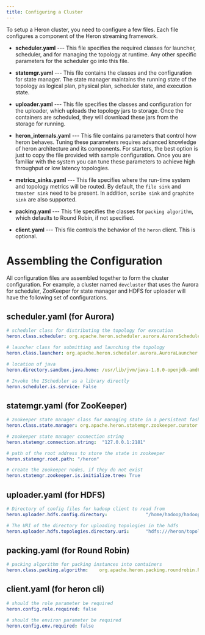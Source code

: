 ```yaml
---
title: Configuring a Cluster
---
```


To setup a Heron cluster, you need to configure a few files. Each file configures
a component of the Heron streaming framework.

* **scheduler.yaml** --- This file specifies the required classes for launcher,
scheduler, and for managing the topology at runtime. Any other specific parameters
for the scheduler go into this file.

* **statemgr.yaml** --- This file contains the classes and the configuration for state manager.
The state manager maintains the running state of the topology as logical plan, physical plan,
scheduler state, and execution state.

* **uploader.yaml** --- This file specifies the classes and configuration for the uploader,
which uploads the topology jars to storage. Once the containers are scheduled, they will
download these jars from the storage for running.

* **heron_internals.yaml** --- This file contains parameters that control
how heron behaves. Tuning these parameters requires advanced knowledge of heron architecture and its
components. For starters, the best option is just to copy the file provided with sample
configuration. Once you are familiar with the system you can tune these parameters to achieve
high throughput or low latency topologies.

* **metrics_sinks.yaml** --- This file specifies where the run-time system and topology metrics
will be routed. By default, the `file sink` and `tmaster sink` need to be present. In addition,
`scribe sink` and `graphite sink` are also supported.

* **packing.yaml** --- This file specifies the classes for `packing algorithm`, which defaults
to Round Robin, if not specified.

* **client.yaml** --- This file controls the behavior of the `heron` client. This is optional.

# Assembling the Configuration

All configuration files are assembled together to form the cluster configuration. For example,
a cluster named `devcluster` that uses the Aurora for scheduler, ZooKeeper for state manager and
HDFS for uploader will have the following set of configurations.

## scheduler.yaml (for Aurora)

```yaml
# scheduler class for distributing the topology for execution
heron.class.scheduler: org.apache.heron.scheduler.aurora.AuroraScheduler

# launcher class for submitting and launching the topology
heron.class.launcher: org.apache.heron.scheduler.aurora.AuroraLauncher

# location of java
heron.directory.sandbox.java.home: /usr/lib/jvm/java-1.8.0-openjdk-amd64/

# Invoke the IScheduler as a library directly
heron.scheduler.is.service: False
```

## statemgr.yaml (for ZooKeeper)

```yaml
# zookeeper state manager class for managing state in a persistent fashion
heron.class.state.manager: org.apache.heron.statemgr.zookeeper.curator.CuratorStateManager

# zookeeper state manager connection string
heron.statemgr.connection.string:  "127.0.0.1:2181"

# path of the root address to store the state in zookeeper  
heron.statemgr.root.path: "/heron"

# create the zookeeper nodes, if they do not exist
heron.statemgr.zookeeper.is.initialize.tree: True
```

## uploader.yaml (for HDFS)
```yaml
# Directory of config files for hadoop client to read from
heron.uploader.hdfs.config.directory:              "/home/hadoop/hadoop/conf/"

# The URI of the directory for uploading topologies in the hdfs
heron.uploader.hdfs.topologies.directory.uri:      "hdfs:///heron/topology/"
```

## packing.yaml (for Round Robin)
```yaml
# packing algorithm for packing instances into containers
heron.class.packing.algorithm:    org.apache.heron.packing.roundrobin.RoundRobinPacking
```

## client.yaml (for heron cli)
```yaml
# should the role parameter be required
heron.config.role.required: false

# should the environ parameter be required
heron.config.env.required: false
```
